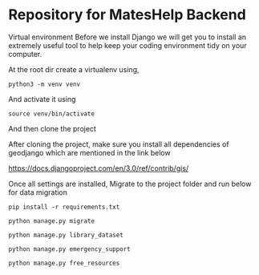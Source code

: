 Repository for MatesHelp Backend
=========

Virtual environment
Before we install Django we will get you to install an extremely useful tool to help keep your coding environment tidy on your computer.

At the root dir create a virtualenv using,
```
python3 -m venv venv
```
And activate it using
```
source venv/bin/activate
```

And then clone the project

After cloning the project, make sure you install all dependencies of geodjango which are mentioned in the link below

https://docs.djangoproject.com/en/3.0/ref/contrib/gis/

Once all settings are installed,
Migrate to the project folder and run below for data migration
```
pip install -r requirements.txt
```
```
python manage.py migrate
```
```
python manage.py library_dataset
```
```
python manage.py emergency_support
```
```
python manage.py free_resources
```
